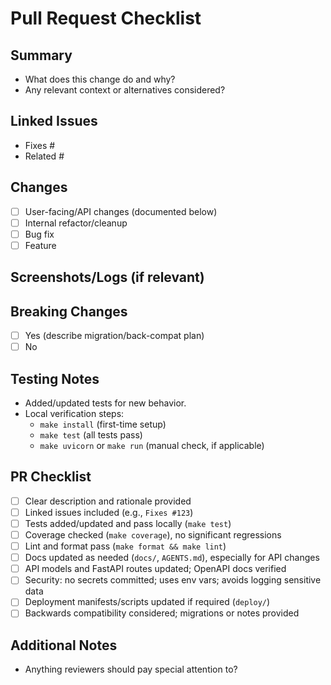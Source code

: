 # Pull Request Checklist

## Summary
- What does this change do and why?
- Any relevant context or alternatives considered?

## Linked Issues
- Fixes #
- Related #

## Changes
- [ ] User-facing/API changes (documented below)
- [ ] Internal refactor/cleanup
- [ ] Bug fix
- [ ] Feature

## Screenshots/Logs (if relevant)
<!-- Add before/after or logs for reviewers -->

## Breaking Changes
- [ ] Yes (describe migration/back-compat plan)
- [ ] No

## Testing Notes
- Added/updated tests for new behavior.
- Local verification steps:
  - `make install` (first-time setup)
  - `make test` (all tests pass)
  - `make uvicorn` or `make run` (manual check, if applicable)

## PR Checklist
- [ ] Clear description and rationale provided
- [ ] Linked issues included (e.g., `Fixes #123`)
- [ ] Tests added/updated and pass locally (`make test`)
- [ ] Coverage checked (`make coverage`), no significant regressions
- [ ] Lint and format pass (`make format && make lint`)
- [ ] Docs updated as needed (`docs/`, `AGENTS.md`), especially for API changes
- [ ] API models and FastAPI routes updated; OpenAPI docs verified
- [ ] Security: no secrets committed; uses env vars; avoids logging sensitive data
- [ ] Deployment manifests/scripts updated if required (`deploy/`)
- [ ] Backwards compatibility considered; migrations or notes provided

## Additional Notes
- Anything reviewers should pay special attention to?
